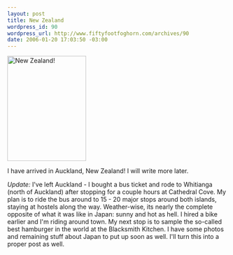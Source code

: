 ```yaml
--- 
layout: post
title: New Zealand
wordpress_id: 90
wordpress_url: http://www.fiftyfootfoghorn.com/archives/90
date: 2006-01-20 17:03:50 -03:00
---
```

<a href="http://flickr.com/photos/fiftyfeet/88838074"><img src="http://static.flickr.com/23/88838074_3eed812484_m.jpg" width="180" height="240" alt="New Zealand!" border="0" /></a> 

I have arrived in Auckland, New Zealand! I will write more later.

<em>Update:</em>
I've left Auckland - I bought a bus ticket and rode to Whitianga (north of Auckland) after stopping for a couple hours at Cathedral Cove. My plan is to ride the bus around to 15 - 20 major stops around both islands, staying at hostels along the way.
Weather-wise, its nearly the complete opposite of what it was like in Japan: sunny and hot as hell. I hired a bike earlier and I'm riding around town. My next stop is to sample the so-called best hamburger in the world at the Blacksmith Kitchen. I have some photos and remaining stuff about Japan to put up soon as well. I'll turn this into a proper post as well.
